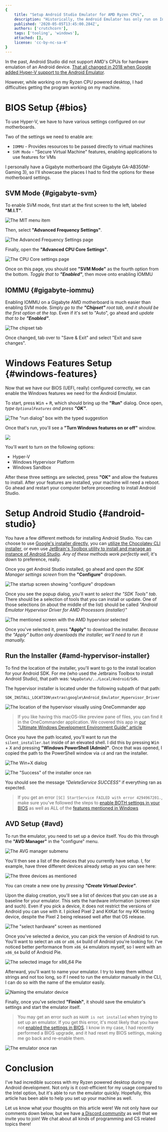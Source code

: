 ```yaml
---
{
	title: "Setup Android Studio Emulator for AMD Ryzen CPUs",
	description: "Historically, the Android Emulator has only run on Intel CPUs. While that's no longer the case, it can be tricky to setup. Let's walk through how to do so!",
	published: '2020-05-05T13:45:00.284Z',
	authors: ['crutchcorn'],
	tags: ['tooling', 'windows'],
	attached: [],
	license: 'cc-by-nc-sa-4'
}
---
```


In the past, Android Studio did not support AMD's CPUs for hardware emulation of an Android device. [That all changed in 2018 when Google added Hyper-V support to the Android Emulator](https://android-developers.googleblog.com/2018/07/android-emulator-amd-processor-hyper-v.html).

However, while working on my Ryzen CPU powered desktop, I had difficulties getting the program working on my machine. 

# BIOS Setup {#bios}

To use Hyper-V, we have to have various settings configured on our motherboards.

Two of the settings we need to enable are:

- `IOMMU` - Provides resources to be passed directly to virtual machines
- `SVM Mode` - "Secure Virtual Machine" features, enabling applications to use features for VMs

I personally have a Gigabyte motherboard (the Gigabyte GA-AB350M-Gaming 3), so I'll showcase the places I had to find the options for these motherboard settings.

## SVM Mode {#gigabyte-svm}

To enable SVM mode, first start at the first screen to the left, labeled **"M.I.T"**.

![The MIT menu item](./mit_menu.jpg)

Then, select **"Advanced Frequency Settings"**.

![The Advanced Frequency Settings page](./frequency_settings.jpg)

Finally, open the **"Advanced CPU Core Settings"**.

![The CPU Core settings page](./svm_mode.jpg)

Once on this page, you should see **"SVM Mode"** as the fourth option from the bottom. _Toggle that to **"Enabled"**_, then move onto enabling IOMMU

## IOMMU {#gigabyte-iommu}

Enabling IOMMU on a Gigabyte AMD motherboard is much easier than enabling SVM mode. Simply _go to the **"Chipset"** root tab, and it should be the first option at the top_. Even if it's set to "Auto", go ahead and _update that to be **"Enabled"**_.

![The chipset tab](./iommu.jpg)



Once changed, tab over to "Save & Exit" and select "Exit and save changes".

# Windows Features Setup {#windows-features}

Now that we have our BIOS (UEFI, really) configured correctly, we can enable the Windows features we need for the Android Emulator.

To start, press <kbd>Win</kbd> + <kbd>R</kbd>, which should bring up the **"Run"** dialog. Once open, _type `OptionalFeatures` and press **"OK"**_. 

![The "run dialog" box with the typed suggestion](./run_dialog.png)

Once that's run, you'll see a **"Turn Windows features on or off"** window.

![](./windows_10_add_features.png)

You'll want to turn on the following options:

- Hyper-V
- Windows Hypervisor Platform
- Windows Sandbox

After these three settings are selected, press **"OK"** and allow the features to install. After your features are installed, your machine will need a reboot. Go ahead and restart your computer before proceeding to install Android Studio.

# Setup Android Studio {#android-studio}

You have a few different methods for installing Android Studio. You can choose to use [Google's installer directly](https://developer.android.com/studio/install), you can [utilize the Chocolatey CLI installer](https://chocolatey.org/packages/AndroidStudio), or even use [JetBrain's Toolbox utility to install and manage an instance of Android Studio](https://www.jetbrains.com/toolbox-app/). _Any of these methods work perfectly well_, it's down to preference, really. 

Once you get Android Studio installed, go ahead and _open the SDK Manager settings screen_ from the **"Configure"** dropdown.

![The startup screen showing "configure" dropdown](./android_studio_configure.png)

Once you see the popup dialog, you'll want to _select the "SDK Tools" tab_. There should be a selection of tools that you can install or update. One of those selections (in about the middle of the list) should be called _"Android Emulator Hypervisor Driver for AMD Processors (installer)"_

![The mentioned screen with the AMD hypervisor selected](./select_amd_hypervisor.png)





Once you've selected it, press **"Apply"** to download the installer. _Because the "Apply" button only downloads the installer, we'll need to run it manually._ 

## Run the Installer {#amd-hypervisor-installer}

To find the location of the installer, you'll want to go to the install location for your Android SDK. For me (who used the Jetbrains Toolbox to install Android Studio), that path was: `%AppData%/../Local/Android/Sdk`. 

The hypervisor installer is located under the following subpath of that path:

```
SDK_INSTALL_LOCATION\extras\google\Android_Emulator_Hypervisor_Driver
```

![The location of the hypervisor visually using OneCommander app](./hypervisor_filesystem_path.png)

> If you like having this macOS-like preview pane of files, you can find it in the OneCommander application. We covered this app in [our "Ultimate Windows Development Environment Guide" article](posts/ultimate-windows-development-environment-guide/#Paid)

Once you have the path located, you'll want to run the `silent_installer.bat` inside of an elevated shell. I did this by pressing <kbd>Win</kbd> + <kbd>X</kbd> and pressing **"Windows PowerShell (Admin)"**. Once that was opened, I copied the path to the PowerShell window via `cd` and ran the installer.

![The Win+X dialog](./win_x.png)

![The "Success" of the installer once ran](./installer_ran.png)

You should see the message _"DeleteService SUCCESS"_ if everything ran as expected.

> If you get an error `[SC] StartService FAILED with error 4294967201.`, make sure you've followed the steps to [enable BOTH settings in your BIOS](#bios) as well as ALL of the [features mentioned in Windows](#windows-features)

## AVD Setup {#avd}

To run the emulator, you need to set up a device itself. You do this through the **"AVD Manager"** in the "configure" menu.

![The AVG manager submenu](./avd_manager.png)

You'll then see a list of the devices that you currently have setup. I, for example, have three different devices already setup as you can see here:

![The three devices as mentioned](./virtual_devices.png)

You can create a new one by _pressing **"Create Virtual Device"**_.

Upon the dialog creation, you'll see a list of devices that you can use as a baseline for your emulator. This sets the hardware information (screen size and such). Even if you pick a device, it does not restrict the versions of Android you can use with it. I picked Pixel 2 and KitKat for my KK testing device, despite the Pixel 2 being released well after that OS release. 

![The "select hardware" screen as mentioned](./select_virtual_device.png)

Once you've selected a device, you can pick the version of Android to run. You'll want to select an `x86` or `x86_64` build of Android you're looking for. I've noticed better performance from `x86_64` emulators myself, so I went with an `x86_64` build of Android Pie.

![The selected image for x86_64 Pie](./pie_device.png)

Afterward, you'll want to name your emulator. I try to keep them without strings and not too long, so if I need to run the emulator manually in the CLI, I can do so with the name of the emulator easily.

![Naming the emulator device](./finalize_avd.png)

Finally, once you've selected **"Finish"**, it should save the emulator's settings and start the emulator itself.


> You may get an error such as `HAXM is not installed` when trying to set up an emulator. If you get this error, it's most likely that you have not [enabled the settings in BIOS](#bios). I know in my case, I had recently performed a BIOS upgrade, and it had reset my BIOS settings, making me go back and re-enable them.

![The emulator once ran](./device_running.png)

# Conclusion

I've had incredible success with my Ryzen powered desktop during my Android development. Not only is it cost-efficient for my usage compared to the Intel option, but it's able to run the emulator quickly. Hopefully, this article has been able to help you set up your machine as well. 

Let us know what your thoughts on this article were! We not only have our comments down below, but we have [a Discord community](https://discord.gg/FMcvc6T) as well that we invite you to join! We chat about all kinds of programming and CS related topics there!